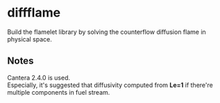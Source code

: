 # diffflame
Build the flamelet library by solving the counterflow diffusion flame in physical space.  

## Notes
Cantera 2.4.0 is used.  
Especially, it's suggested that diffusivity computed from __Le=1__ if there're multiple components in fuel stream.  
